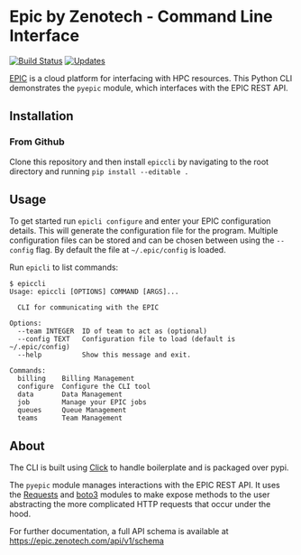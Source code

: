 # Epic by Zenotech - Command Line Interface
[![Build
Status](https://travis-ci.org/zenotech/epic-cli.svg?branch=master)](https://travis-ci.org/zenotech/epic-cli) [![Updates](https://pyup.io/repos/github/zenotech/epic-cli/shield.svg)](https://pyup.io/repos/github/zenotech/epic-cli/)

[EPIC](epic.zenotech.com) is a cloud platform for interfacing with HPC resources. This Python CLI demonstrates the `pyepic` module, which interfaces with the EPIC REST API.

## Installation

### From Github
Clone this repository and then install `epiccli` by navigating to the root directory and running `pip install --editable .`

## Usage
To get started run `epicli configure` and enter your EPIC configuration details. This will generate the configuration file for the program. Multiple configuration files can be stored and can be chosen between using the `--config` flag. By default the file at `~/.epic/config` is loaded. 

Run `epicli` to list commands:

    $ epiccli
    Usage: epiccli [OPTIONS] COMMAND [ARGS]...
    
      CLI for communicating with the EPIC

    Options:
      --team INTEGER  ID of team to act as (optional)
      --config TEXT   Configuration file to load (default is ~/.epic/config)
      --help          Show this message and exit.

    Commands:
      billing    Billing Management
      configure  Configure the CLI tool
      data       Data Management
      job        Manage your EPIC jobs
      queues     Queue Management
      teams      Team Management


## About
The CLI is built using [Click](http://click.pocoo.org/6/) to handle boilerplate and is packaged over pypi. 

The `pyepic` module manages interactions with the EPIC REST API. It uses the [Requests](http://docs.python-requests.org/en/master/) and [boto3](https://boto3.readthedocs.io/en/latest/) modules to make expose methods to the user abstracting the more complicated HTTP requests that occur under the hood.

For further documentation, a full API schema is available at https://epic.zenotech.com/api/v1/schema
